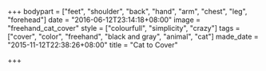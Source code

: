 +++
bodypart = ["feet", "shoulder", "back", "hand", "arm", "chest", "leg", "forehead"]
date = "2016-06-12T23:14:18+08:00"
image = "freehand_cat_cover"
style = ["colourfull", "simplicity", "crazy"]
tags = ["cover", "color", "freehand", "black and gray", "animal", "cat"]
made_date = "2015-11-12T22:38:26+08:00"
title = "Cat to Cover"

+++

